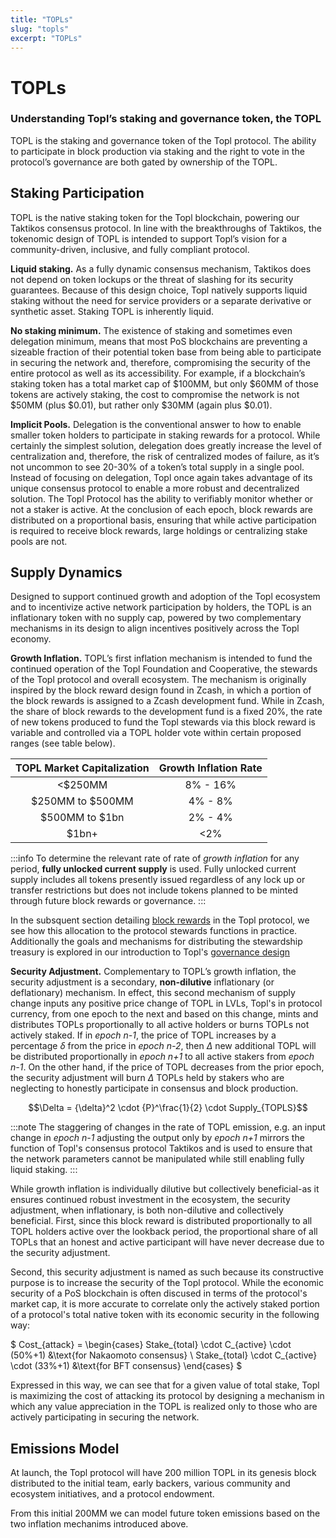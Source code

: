```yaml
---
title: "TOPLs"
slug: "topls"
excerpt: "TOPLs"
---
```


# TOPLs
### Understanding Topl’s staking and governance token, the TOPL

TOPL is the staking and governance token of the Topl protocol. The ability to participate in block production via staking and the right to vote in the protocol’s governance are both gated by ownership of the TOPL.

## Staking Participation
TOPL is the native staking token for the Topl blockchain, powering our Taktikos consensus protocol. In line with the breakthroughs of Taktikos, the tokenomic design of TOPL is intended to support Topl’s vision for a community-driven, inclusive, and fully compliant protocol.

**Liquid staking.** As a fully dynamic consensus mechanism, Taktikos does not depend on token lockups or the threat of slashing for its security guarantees. Because of this design choice, Topl natively supports liquid staking without the need for service providers or a separate derivative or synthetic asset. Staking TOPL is inherently liquid.

**No staking minimum.** The existence of staking and sometimes even delegation minimum, means that most PoS blockchains are preventing a sizeable fraction of their potential token base from being able to participate in securing the network and, therefore, compromising the security of the entire protocol as well as its accessibility. For example, if a blockchain’s staking token has a total market cap of $100MM, but only $60MM of those tokens are actively staking, the cost to compromise the network is not $50MM (plus $0.01), but rather only $30MM (again plus $0.01).

**Implicit Pools.** Delegation is the conventional answer to how to enable smaller token holders to participate in staking rewards for a protocol. While certainly the simplest solution, delegation does greatly increase the level of centralization and, therefore, the risk of centralized modes of failure, as it’s not uncommon to see 20-30% of a token’s total supply in a single pool. Instead of focusing on delegation, Topl once again takes advantage of its unique consensus protocol to enable a more robust and decentralized solution. The Topl Protocol has the ability to verifiably monitor whether or not a staker is active. At the conclusion of each epoch, block rewards are distributed on a proportional basis, ensuring that while active participation is required to receive block rewards, large holdings or centralizing stake pools are not.

## Supply Dynamics
Designed to support continued growth and adoption of the Topl ecosystem and to incentivize active network participation by holders, the TOPL is an inflationary token with no supply cap, powered by two complementary mechanisms in its design to align incentives positively across the Topl economy.

**Growth Inflation.** TOPL’s first inflation mechanism is intended to fund the continued operation of the Topl Foundation and Cooperative, the stewards of the Topl protocol and overall ecosystem. The mechanism is originally inspired by the block reward design found in Zcash, in which a portion of the block rewards is assigned to a Zcash development fund. While in Zcash, the share of block rewards to the development fund is a fixed 20%, the rate of new tokens produced to fund the Topl stewards via this block reward is variable and controlled via a TOPL holder vote within certain proposed ranges (see table below).

**TOPL Market Capitalization**|**Growth Inflation Rate**
:-----:|:-----:
<$250MM|8% - 16%
$250MM to $500MM|4% - 8%
$500MM to $1bn|2% - 4%
$1bn+|<2%

:::info
To determine the relevant rate of rate of _growth inflation_ for any period, **fully unlocked current supply** is used. Fully unlocked current supply includes all tokens presently issued regardless of any lock up or transfer restrictions but does not include tokens planned to be minted through future block rewards or governance.
:::

In the subsquent section detailing [block rewards](./12-incentivizing-network-participation.md#block-rewards) in the Topl protocol, we see how this allocation to the protocol stewards functions in practice. Additionally the goals and mechanisms for distributing the stewardship treasury is explored in our introduction to Topl's [governance design](./15-governance.md)

**Security Adjustment.** Complementary to TOPL’s growth inflation, the security adjustment is a secondary, **non-dilutive** inflationary (or deflationary) mechanism. In effect, this second mechanism of supply change inputs any positive price change of TOPL in LVLs, Topl's in protocol currency, from one epoch to the next and based on this change, mints and distributes TOPLs proportionally to all active holders or burns TOPLs not actively staked. If in _epoch n-1_, the price of TOPL increases by a percentage $\delta$ from the price in _epoch n-2_, then $\Delta$ new additional TOPL will be distributed proportionally in _epoch n+1_ to all active stakers from _epoch n-1_. On the other hand, if the price of TOPL decreases from the prior epoch, the security adjustment will burn $\Delta$ TOPLs held by stakers who are neglecting to honestly participate in consensus and block production.

$$\Delta = {\delta}^2 \cdot {P}^\frac{1}{2} \cdot Supply_{TOPLS}$$

:::note
The staggering of changes in the rate of TOPL emission, e.g. an input change in _epoch n-1_ adjusting the output only by _epoch n+1_ mirrors the function of Topl's consensus protocol Taktikos and is used to ensure that the network parameters cannot be manipulated while still enabling fully liquid staking. 
:::

While growth inflation is individually dilutive but collectively beneficial-as it ensures continued robust investment in the ecosystem, the security adjustment, when inflationary, is both non-dilutive and collectively beneficial. First, since this block reward is distributed proportionally to all TOPL holders active over the lookback period, the proportional share of all TOPLs that an honest and active participant will have never decrease due to the security adjustment.

Second, this security adjustment is named as such because its constructive purpose is to increase the security of the Topl protocol. While the economic security of a PoS blockchain is often discused in terms of the protocol's market cap, it is more accurate to correlate only the actively staked portion of a protocol's total native token with its economic security in the following way:

$
Cost_{attack} = \begin{cases}
        Stake_{total} \cdot C_{active} \cdot (50\%+1) &\text{for Nakaomoto consensus} \\
        Stake_{total} \cdot C_{active} \cdot (33\%+1) &\text{for BFT consensus}
    \end{cases}
$

Expressed in this way, we can see that for a given value of total stake, Topl is maximizing the cost of attacking its protocol by designing a mechanism in which any value appreciation in the TOPL is realized only to those who are actively participating in securing the network.

## Emissions Model

At launch, the Topl protocol will have 200 million TOPL in its genesis block distributed to the initial team, early backers, various community and ecosystem initiatives, and a protocol endowment.

From this initial 200MM we can model future token emissions based on the two inflation mechanims introduced above.